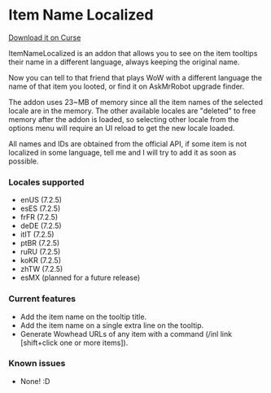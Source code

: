 # Item Name Localized

[Download it on Curse](https://mods.curse.com/addons/wow/item-name-localized)

ItemNameLocalized is an addon that allows you to see on the item tooltips their name in a different language, always keeping the original name.

Now you can tell to that friend that plays WoW with a different language the name of that item you looted, or find it on AskMrRobot upgrade finder.

The addon uses 23~MB of memory since all the item names of the selected locale are in the memory. The other available locales are "deleted" to free memory after the addon is loaded, so selecting other locale from the options menu will require an UI reload to get the new locale loaded.

All names and IDs are obtained from the official API, if some item is not localized in some language, tell me and I will try to add it as soon as possible.

### Locales supported
* enUS (7.2.5)
* esES (7.2.5)
* frFR (7.2.5)
* deDE (7.2.5)
* itIT (7.2.5)
* ptBR (7.2.5)
* ruRU (7.2.5)
* koKR (7.2.5)
* zhTW (7.2.5)
* esMX (planned for a future release)

### Current features
* Add the item name on the tooltip title.
* Add the item name on a single extra line on the tooltip.
* Generate Wowhead URLs of any item with a command (/inl link [shift+click one or more items]).

### Known issues
* None! :D